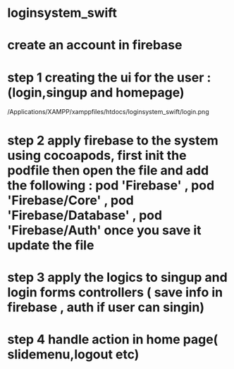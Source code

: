 # loginsystem_swift
#  create an account in firebase
# step 1 creating the ui for the user : (login,singup and homepage)
/Applications/XAMPP/xamppfiles/htdocs/loginsystem_swift/login.png
# step 2 apply firebase to the system using cocoapods, first init the podfile then  open the file and add the following : pod 'Firebase' , pod 'Firebase/Core' , pod 'Firebase/Database' , pod 'Firebase/Auth' once you save it update the file
#  step 3 apply the logics to singup and login forms controllers ( save info in firebase , auth if user can singin)
# step 4 handle action in home page( slidemenu,logout etc)
